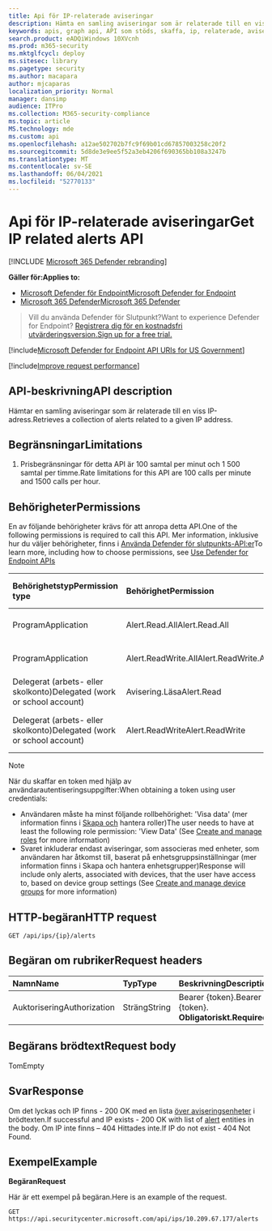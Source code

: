 ```yaml
---
title: Api för IP-relaterade aviseringar
description: Hämta en samling aviseringar som är relaterade till en viss IP-adress med Hjälp av Microsoft Defender för Slutpunkt
keywords: apis, graph api, API som stöds, skaffa, ip, relaterade, aviseringar
search.product: eADQiWindows 10XVcnh
ms.prod: m365-security
ms.mktglfcycl: deploy
ms.sitesec: library
ms.pagetype: security
ms.author: macapara
author: mjcaparas
localization_priority: Normal
manager: dansimp
audience: ITPro
ms.collection: M365-security-compliance
ms.topic: article
MS.technology: mde
ms.custom: api
ms.openlocfilehash: a12ae502702b7fc9f69b01cd67857003258c20f2
ms.sourcegitcommit: 5d8de3e9ee5f52a3eb4206f690365bb108a3247b
ms.translationtype: MT
ms.contentlocale: sv-SE
ms.lasthandoff: 06/04/2021
ms.locfileid: "52770133"
---
```

# <a name="get-ip-related-alerts-api"></a><span data-ttu-id="67106-104">Api för IP-relaterade aviseringar</span><span class="sxs-lookup"><span data-stu-id="67106-104">Get IP related alerts API</span></span>

[!INCLUDE [Microsoft 365 Defender rebranding](../../includes/microsoft-defender.md)]

<span data-ttu-id="67106-105">**Gäller för:**</span><span class="sxs-lookup"><span data-stu-id="67106-105">**Applies to:**</span></span>
- [<span data-ttu-id="67106-106">Microsoft Defender för Endpoint</span><span class="sxs-lookup"><span data-stu-id="67106-106">Microsoft Defender for Endpoint</span></span>](https://go.microsoft.com/fwlink/p/?linkid=2154037)
- [<span data-ttu-id="67106-107">Microsoft 365 Defender</span><span class="sxs-lookup"><span data-stu-id="67106-107">Microsoft 365 Defender</span></span>](https://go.microsoft.com/fwlink/?linkid=2118804)

> <span data-ttu-id="67106-108">Vill du använda Defender för Slutpunkt?</span><span class="sxs-lookup"><span data-stu-id="67106-108">Want to experience Defender for Endpoint?</span></span> [<span data-ttu-id="67106-109">Registrera dig för en kostnadsfri utvärderingsversion.</span><span class="sxs-lookup"><span data-stu-id="67106-109">Sign up for a free trial.</span></span>](https://www.microsoft.com/microsoft-365/windows/microsoft-defender-atp?ocid=docs-wdatp-exposedapis-abovefoldlink) 

[!include[Microsoft Defender for Endpoint API URIs for US Government](../../includes/microsoft-defender-api-usgov.md)]

[!include[Improve request performance](../../includes/improve-request-performance.md)]

## <a name="api-description"></a><span data-ttu-id="67106-110">API-beskrivning</span><span class="sxs-lookup"><span data-stu-id="67106-110">API description</span></span>
<span data-ttu-id="67106-111">Hämtar en samling aviseringar som är relaterade till en viss IP-adress.</span><span class="sxs-lookup"><span data-stu-id="67106-111">Retrieves a collection of alerts related to a given IP address.</span></span>


## <a name="limitations"></a><span data-ttu-id="67106-112">Begränsningar</span><span class="sxs-lookup"><span data-stu-id="67106-112">Limitations</span></span>
1. <span data-ttu-id="67106-113">Prisbegränsningar för detta API är 100 samtal per minut och 1 500 samtal per timme.</span><span class="sxs-lookup"><span data-stu-id="67106-113">Rate limitations for this API are 100 calls per minute and 1500 calls per hour.</span></span>


## <a name="permissions"></a><span data-ttu-id="67106-114">Behörigheter</span><span class="sxs-lookup"><span data-stu-id="67106-114">Permissions</span></span>
<span data-ttu-id="67106-115">En av följande behörigheter krävs för att anropa detta API.</span><span class="sxs-lookup"><span data-stu-id="67106-115">One of the following permissions is required to call this API.</span></span> <span data-ttu-id="67106-116">Mer information, inklusive hur du väljer behörigheter, finns i [Använda Defender för slutpunkts-API:er](apis-intro.md)</span><span class="sxs-lookup"><span data-stu-id="67106-116">To learn more, including how to choose permissions, see [Use Defender for Endpoint APIs](apis-intro.md)</span></span>

<span data-ttu-id="67106-117">Behörighetstyp</span><span class="sxs-lookup"><span data-stu-id="67106-117">Permission type</span></span> |   <span data-ttu-id="67106-118">Behörighet</span><span class="sxs-lookup"><span data-stu-id="67106-118">Permission</span></span>  |   <span data-ttu-id="67106-119">Visningsnamn för behörighet</span><span class="sxs-lookup"><span data-stu-id="67106-119">Permission display name</span></span>
:---|:---|:---
<span data-ttu-id="67106-120">Program</span><span class="sxs-lookup"><span data-stu-id="67106-120">Application</span></span> |   <span data-ttu-id="67106-121">Alert.Read.All</span><span class="sxs-lookup"><span data-stu-id="67106-121">Alert.Read.All</span></span> |    <span data-ttu-id="67106-122">"Läs alla aviseringar"</span><span class="sxs-lookup"><span data-stu-id="67106-122">'Read all alerts'</span></span>
<span data-ttu-id="67106-123">Program</span><span class="sxs-lookup"><span data-stu-id="67106-123">Application</span></span> |   <span data-ttu-id="67106-124">Alert.ReadWrite.All</span><span class="sxs-lookup"><span data-stu-id="67106-124">Alert.ReadWrite.All</span></span> |   <span data-ttu-id="67106-125">"Läs och skriv alla aviseringar"</span><span class="sxs-lookup"><span data-stu-id="67106-125">'Read and write all alerts'</span></span>
<span data-ttu-id="67106-126">Delegerat (arbets- eller skolkonto)</span><span class="sxs-lookup"><span data-stu-id="67106-126">Delegated (work or school account)</span></span> | <span data-ttu-id="67106-127">Avisering.Läsa</span><span class="sxs-lookup"><span data-stu-id="67106-127">Alert.Read</span></span> | <span data-ttu-id="67106-128">Läsaviseringar</span><span class="sxs-lookup"><span data-stu-id="67106-128">'Read alerts'</span></span>
<span data-ttu-id="67106-129">Delegerat (arbets- eller skolkonto)</span><span class="sxs-lookup"><span data-stu-id="67106-129">Delegated (work or school account)</span></span> | <span data-ttu-id="67106-130">Alert.ReadWrite</span><span class="sxs-lookup"><span data-stu-id="67106-130">Alert.ReadWrite</span></span> | <span data-ttu-id="67106-131">"Aviseringar om läsning och skrivning"</span><span class="sxs-lookup"><span data-stu-id="67106-131">'Read and write alerts'</span></span>

>[!Note]
> <span data-ttu-id="67106-132">När du skaffar en token med hjälp av användarautentiseringsuppgifter:</span><span class="sxs-lookup"><span data-stu-id="67106-132">When obtaining a token using user credentials:</span></span>
>- <span data-ttu-id="67106-133">Användaren måste ha minst följande rollbehörighet: 'Visa data' (mer information finns i [Skapa och](user-roles.md) hantera roller)</span><span class="sxs-lookup"><span data-stu-id="67106-133">The user needs to have at least the following role permission: 'View Data' (See [Create and manage roles](user-roles.md) for more information)</span></span>
>- <span data-ttu-id="67106-134">Svaret inkluderar endast aviseringar, som associeras med enheter, som användaren har [](machine-groups.md) åtkomst till, baserat på enhetsgruppsinställningar (mer information finns i Skapa och hantera enhetsgrupper)</span><span class="sxs-lookup"><span data-stu-id="67106-134">Response will include only alerts, associated with devices, that the user have access to, based on device group settings (See [Create and manage device groups](machine-groups.md) for more information)</span></span>

## <a name="http-request"></a><span data-ttu-id="67106-135">HTTP-begäran</span><span class="sxs-lookup"><span data-stu-id="67106-135">HTTP request</span></span>
```
GET /api/ips/{ip}/alerts
```

## <a name="request-headers"></a><span data-ttu-id="67106-136">Begäran om rubriker</span><span class="sxs-lookup"><span data-stu-id="67106-136">Request headers</span></span>

<span data-ttu-id="67106-137">Namn</span><span class="sxs-lookup"><span data-stu-id="67106-137">Name</span></span> | <span data-ttu-id="67106-138">Typ</span><span class="sxs-lookup"><span data-stu-id="67106-138">Type</span></span> | <span data-ttu-id="67106-139">Beskrivning</span><span class="sxs-lookup"><span data-stu-id="67106-139">Description</span></span>
:---|:---|:---
<span data-ttu-id="67106-140">Auktorisering</span><span class="sxs-lookup"><span data-stu-id="67106-140">Authorization</span></span> | <span data-ttu-id="67106-141">Sträng</span><span class="sxs-lookup"><span data-stu-id="67106-141">String</span></span> | <span data-ttu-id="67106-142">Bearer {token}.</span><span class="sxs-lookup"><span data-stu-id="67106-142">Bearer {token}.</span></span> <span data-ttu-id="67106-143">**Obligatoriskt.**</span><span class="sxs-lookup"><span data-stu-id="67106-143">**Required**.</span></span>


## <a name="request-body"></a><span data-ttu-id="67106-144">Begärans brödtext</span><span class="sxs-lookup"><span data-stu-id="67106-144">Request body</span></span>
<span data-ttu-id="67106-145">Tom</span><span class="sxs-lookup"><span data-stu-id="67106-145">Empty</span></span>

## <a name="response"></a><span data-ttu-id="67106-146">Svar</span><span class="sxs-lookup"><span data-stu-id="67106-146">Response</span></span>
<span data-ttu-id="67106-147">Om det lyckas och IP finns - 200 OK med en lista [över aviseringsenheter](alerts.md) i brödtexten.</span><span class="sxs-lookup"><span data-stu-id="67106-147">If successful and IP exists - 200 OK with list of [alert](alerts.md) entities in the body.</span></span> <span data-ttu-id="67106-148">Om IP inte finns – 404 Hittades inte.</span><span class="sxs-lookup"><span data-stu-id="67106-148">If IP do not exist - 404 Not Found.</span></span>


## <a name="example"></a><span data-ttu-id="67106-149">Exempel</span><span class="sxs-lookup"><span data-stu-id="67106-149">Example</span></span>

<span data-ttu-id="67106-150">**Begäran**</span><span class="sxs-lookup"><span data-stu-id="67106-150">**Request**</span></span>

<span data-ttu-id="67106-151">Här är ett exempel på begäran.</span><span class="sxs-lookup"><span data-stu-id="67106-151">Here is an example of the request.</span></span>

```http
GET https://api.securitycenter.microsoft.com/api/ips/10.209.67.177/alerts
```
